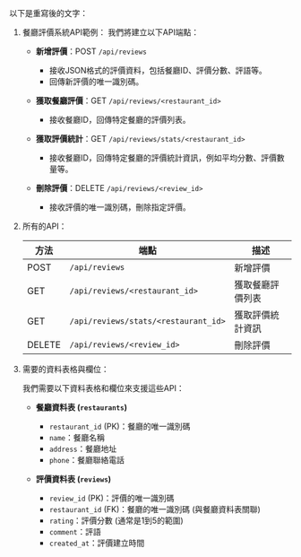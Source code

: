 以下是重寫後的文字：

1. 餐廳評價系統API範例：
   我們將建立以下API端點：

   - **新增評價**：POST `/api/reviews`
     - 接收JSON格式的評價資料，包括餐廳ID、評價分數、評語等。
     - 回傳新評價的唯一識別碼。

   - **獲取餐廳評價**：GET `/api/reviews/<restaurant_id>`
     - 接收餐廳ID，回傳特定餐廳的評價列表。

   - **獲取評價統計**：GET `/api/reviews/stats/<restaurant_id>`
     - 接收餐廳ID，回傳特定餐廳的評價統計資訊，例如平均分數、評價數量等。

   - **刪除評價**：DELETE `/api/reviews/<review_id>`
     - 接收評價的唯一識別碼，刪除指定評價。

2. 所有的API：

   | 方法 | 端點 | 描述 |
   |------|---------------------|------------------|
   | POST | `/api/reviews` | 新增評價 |
   | GET  | `/api/reviews/<restaurant_id>` | 獲取餐廳評價列表 |
   | GET  | `/api/reviews/stats/<restaurant_id>` | 獲取評價統計資訊 |
   | DELETE | `/api/reviews/<review_id>` | 刪除評價 |

3. 需要的資料表格與欄位：

   我們需要以下資料表格和欄位來支援這些API：

   - **餐廳資料表 (`restaurants`)**

     - `restaurant_id` (PK)：餐廳的唯一識別碼
     - `name`：餐廳名稱
     - `address`：餐廳地址
     - `phone`：餐廳聯絡電話

   - **評價資料表 (`reviews`)**

     - `review_id` (PK)：評價的唯一識別碼
     - `restaurant_id` (FK)：餐廳的唯一識別碼 (與餐廳資料表關聯)
     - `rating`：評價分數 (通常是1到5的範圍)
     - `comment`：評語
     - `created_at`：評價建立時間
